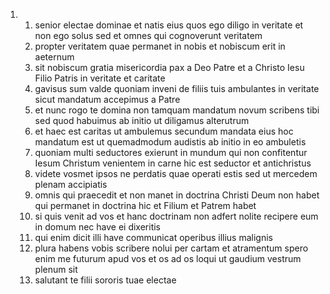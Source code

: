 <ol>
  <li>
    <ol>
      <li>senior electae dominae et natis eius quos ego diligo in veritate et non ego solus sed et omnes qui cognoverunt veritatem</li>
      <li>propter veritatem quae permanet in nobis et nobiscum erit in aeternum</li>
      <li>sit nobiscum gratia misericordia pax a Deo Patre et a Christo Iesu Filio Patris in veritate et caritate</li>
      <li>gavisus sum valde quoniam inveni de filiis tuis ambulantes in veritate sicut mandatum accepimus a Patre</li>
      <li>et nunc rogo te domina non tamquam mandatum novum scribens tibi sed quod habuimus ab initio ut diligamus alterutrum</li>
      <li>et haec est caritas ut ambulemus secundum mandata eius hoc mandatum est ut quemadmodum audistis ab initio in eo ambuletis</li>
      <li>quoniam multi seductores exierunt in mundum qui non confitentur Iesum Christum venientem in carne hic est seductor et antichristus</li>
      <li>videte vosmet ipsos ne perdatis quae operati estis sed ut mercedem plenam accipiatis</li>
      <li>omnis qui praecedit et non manet in doctrina Christi Deum non habet qui permanet in doctrina hic et Filium et Patrem habet</li>
      <li>si quis venit ad vos et hanc doctrinam non adfert nolite recipere eum in domum nec have ei dixeritis</li>
      <li>qui enim dicit illi have communicat operibus illius malignis</li>
      <li>plura habens vobis scribere nolui per cartam et atramentum spero enim me futurum apud vos et os ad os loqui ut gaudium vestrum plenum sit</li>
      <li>salutant te filii sororis tuae electae</li>
    </ol>
  </li>
</ol>